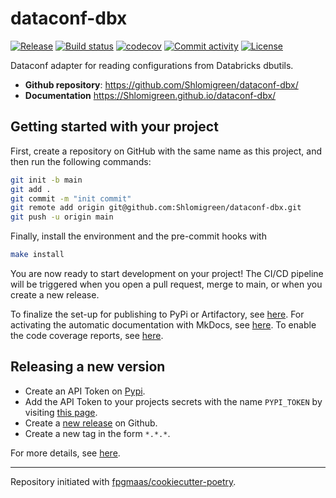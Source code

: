 # dataconf-dbx

[![Release](https://img.shields.io/github/v/release/Shlomigreen/dataconf-dbx)](https://img.shields.io/github/v/release/Shlomigreen/dataconf-dbx)
[![Build status](https://img.shields.io/github/actions/workflow/status/Shlomigreen/dataconf-dbx/main.yml?branch=main)](https://github.com/Shlomigreen/dataconf-dbx/actions/workflows/main.yml?query=branch%3Amain)
[![codecov](https://codecov.io/gh/Shlomigreen/dataconf-dbx/branch/main/graph/badge.svg)](https://codecov.io/gh/Shlomigreen/dataconf-dbx)
[![Commit activity](https://img.shields.io/github/commit-activity/m/Shlomigreen/dataconf-dbx)](https://img.shields.io/github/commit-activity/m/Shlomigreen/dataconf-dbx)
[![License](https://img.shields.io/github/license/Shlomigreen/dataconf-dbx)](https://img.shields.io/github/license/Shlomigreen/dataconf-dbx)

Dataconf adapter for reading configurations from Databricks dbutils.

- **Github repository**: <https://github.com/Shlomigreen/dataconf-dbx/>
- **Documentation** <https://Shlomigreen.github.io/dataconf-dbx/>

## Getting started with your project

First, create a repository on GitHub with the same name as this project, and then run the following commands:

```bash
git init -b main
git add .
git commit -m "init commit"
git remote add origin git@github.com:Shlomigreen/dataconf-dbx.git
git push -u origin main
```

Finally, install the environment and the pre-commit hooks with

```bash
make install
```

You are now ready to start development on your project!
The CI/CD pipeline will be triggered when you open a pull request, merge to main, or when you create a new release.

To finalize the set-up for publishing to PyPi or Artifactory, see [here](https://fpgmaas.github.io/cookiecutter-poetry/features/publishing/#set-up-for-pypi).
For activating the automatic documentation with MkDocs, see [here](https://fpgmaas.github.io/cookiecutter-poetry/features/mkdocs/#enabling-the-documentation-on-github).
To enable the code coverage reports, see [here](https://fpgmaas.github.io/cookiecutter-poetry/features/codecov/).

## Releasing a new version

- Create an API Token on [Pypi](https://pypi.org/).
- Add the API Token to your projects secrets with the name `PYPI_TOKEN` by visiting [this page](https://github.com/Shlomigreen/dataconf-dbx/settings/secrets/actions/new).
- Create a [new release](https://github.com/Shlomigreen/dataconf-dbx/releases/new) on Github.
- Create a new tag in the form `*.*.*`.

For more details, see [here](https://fpgmaas.github.io/cookiecutter-poetry/features/cicd/#how-to-trigger-a-release).

---

Repository initiated with [fpgmaas/cookiecutter-poetry](https://github.com/fpgmaas/cookiecutter-poetry).
